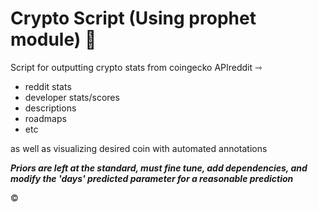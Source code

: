 # Crypto Script (Using prophet module) 🧙


Script for outputting crypto stats from coingecko APIreddit ⇾
- reddit stats
- developer stats/scores
- descriptions
- roadmaps
- etc 
    
as well as visualizing desired coin with automated annotations


<i> <b>Priors are left at the standard, must fine tune, add dependencies, and modify the 'days' predicted parameter for a reasonable prediction </b></i>


©
